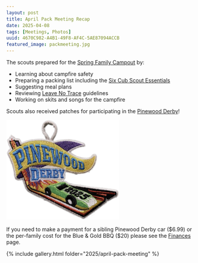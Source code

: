 ```yaml
---
layout: post
title: April Pack Meeting Recap
date: 2025-04-08
tags: [Meetings, Photos]
uuid: 4670C982-A4B1-49F8-AF4C-5AE87094ACCB
featured_image: packmeeting.jpg
---
```


The scouts prepared for the [Spring Family Campout](/2025/01/19/spring-family-campout-date/) by:

* Learning about campfire safety
* Preparing a packing list including the [Six Cub Scout Essentials](https://blog.scoutingmagazine.org/2017/08/08/cub-scout-six-essentials-half-dozen-items-pack-every-campout-hike/)
* Suggesting meal plans
* Reviewing [Leave No Trace](https://lnt.org) guidelines
* Working on skits and songs for the campfire

Scouts also received patches for participating in the [Pinewood Derby](http://localhost:4000/2025/03/31/pindwood-derby-photos/)!

<img src="images/posts/pwd-2025-patch.png" width="300"/>

If you need to make a payment for a sibling Pinewood Derby car ($6.99) or the per-family cost for the Blue & Gold BBQ ($20) please see the [Finances](/finances) page.

{% include gallery.html folder="2025/april-pack-meeting" %}

